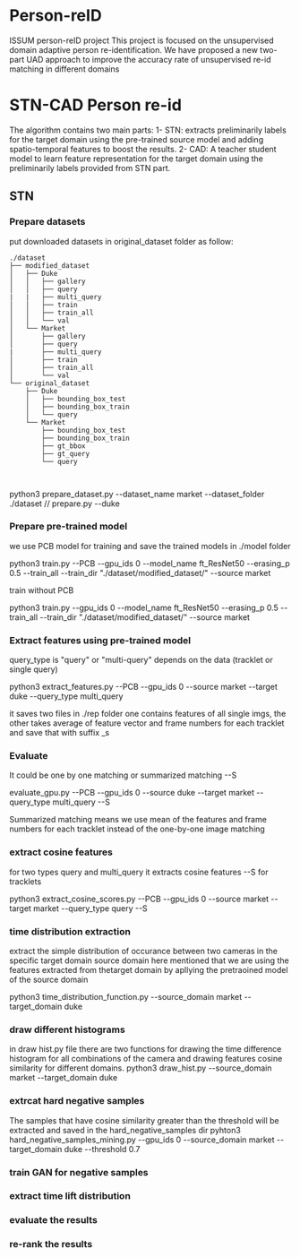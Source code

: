 # Person-reID
ISSUM person-reID project
This project is focused on the unsupervised domain adaptive person re-identification.
We have proposed a new two-part UAD approach to improve the accuracy rate of unsupervised re-id matching in different domains

# STN-CAD Person re-id
The algorithm contains two main parts:
1- STN: extracts preliminarily labels for the target domain using the pre-trained source model and adding spatio-temporal features to boost the results.
2- CAD: A teacher student model to learn feature representation for the target domain using the preliminarily labels provided from STN part.
## STN
### Prepare datasets
put downloaded datasets in original_dataset folder as follow: 

```
./dataset
├── modified_dataset
│   ├── Duke
│   │   ├── gallery
│   │   ├── query
|   |   ├── multi_query
│   │   ├── train
│   │   ├── train_all
│   │   └── val
│   └── Market
│       ├── gallery
│       ├── query
|       ├── multi_query
│       ├── train
│       ├── train_all
│       └── val
└── original_dataset
    ├── Duke
    │   ├── bounding_box_test
    │   ├── bounding_box_train
    │   └── query
    └── Market
        ├── bounding_box_test
        ├── bounding_box_train
        ├── gt_bbox
        ├── gt_query
        └── query



```
python3 prepare_dataset.py --dataset_name market --dataset_folder ./dataset  //  prepare.py --duke

### Prepare pre-trained model
we use PCB model for training and save the trained models in ./model folder

python3 train.py --PCB --gpu_ids 0 --model_name ft_ResNet50 --erasing_p 0.5 --train_all --train_dir "./dataset/modified_dataset/" --source market

train without PCB

python3 train.py  --gpu_ids 0 --model_name ft_ResNet50 --erasing_p 0.5 --train_all --train_dir "./dataset/modified_dataset/" --source market


### Extract features using pre-trained model

query_type is "query" or "multi-query" depends on the data (tracklet or single query)

python3 extract_features.py --PCB --gpu_ids 0  --source market --target duke --query_type multi_query

it saves two files in ./rep folder one contains features of all single imgs, the other takes average of feature vector and frame numbers for each tracklet and save that with suffix _s 
### Evaluate 
It could be one by one matching or summarized matching --S

evaluate_gpu.py --PCB --gpu_ids 0  --source duke --target market --query_type multi_query --S

Summarized matching means we use mean of the features and frame numbers for each tracklet instead of the one-by-one image matching
###



### extract cosine features
for two types query and multi_query it extracts cosine features
--S for tracklets

python3 extract_cosine_scores.py --PCB --gpu_ids 0 --source market --target market --query_type query  --S
### time distribution extraction
extract the simple distribution of occurance between two cameras in the specific target domain
source domain here mentioned that we are using the features extracted from thetarget domain by apllying the pretraoined model of the source domain

python3 time_distribution_function.py  --source_domain market --target_domain duke

### draw different histograms
in draw hist.py file there are two functions for drawing the time difference histogram for all combinations of the camera and drawing features cosine similarity for different domains.
python3 draw_hist.py --source_domain market --target_domain duke


### extrcat hard negative samples
The samples that have cosine similarity greater than the threshold will be extracted and saved in the hard_negative_samples dir 
pyhton3 hard_negative_samples_mining.py --gpu_ids 0 --source_domain market --target_domain duke  --threshold 0.7

### train GAN for negative samples
### extract time lift distribution
### evaluate the results
### re-rank the results
